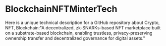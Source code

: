# BlockchainNFTMinterTech
Here is a unique technical description for a GitHub repository about Crypto, NFT, Blockchain:"A decentralized, zk-SNARKs-based NFT marketplace built on a substrate-based blockchain, enabling trustless, privacy-preserving ownership transfer and decentralized governance for digital assets."
